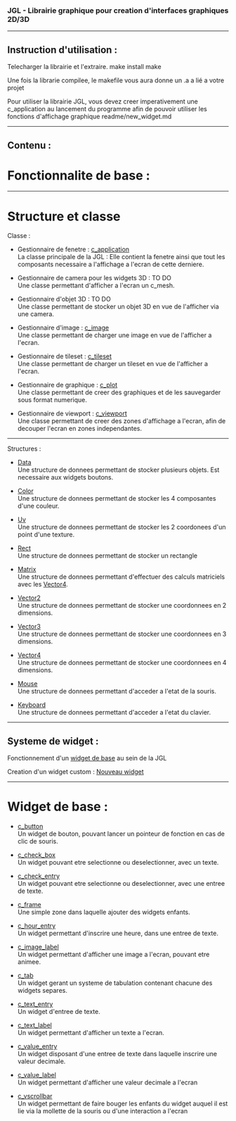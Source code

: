 ### JGL - Librairie graphique pour creation d'interfaces graphiques 2D/3D

***

## Instruction d'utilisation :
Telecharger la librairie et l'extraire.
make install
make

Une fois la librarie compilee, le makefile vous aura donne un .a a lié a votre projet

Pour utiliser la librairie JGL, vous devez creer imperativement une c_application au lancement du programme afin de pouvoir utiliser les fonctions d'affichage graphique
readme/new_widget.md

***

## Contenu :
# Fonctionnalite de base :

***

# Structure et classe

Classe :

- Gestionnaire de fenetre : [c_application](readme/application.md)  
	La classe principale de la JGL : Elle contient la fenetre ainsi que tout les composants necessaire a l'affichage a l'ecran de cette derniere.

- Gestionnaire de camera pour les widgets 3D : TO DO  
	Une classe permettant d'afficher a l'ecran un c_mesh.

- Gestionnaire d'objet 3D : TO DO  
	Une classe permettant de stocker un objet 3D en vue de l'afficher via une camera.

- Gestionnaire d'image : [c_image](readme/image.md)  
	Une classe permettant de charger une image en vue de l'afficher a l'ecran.

- Gestionnaire de tileset : [c_tileset](readme/tileset.md)  
	Une classe permettant de charger un tileset en vue de l'afficher a l'ecran.

- Gestionnaire de graphique : [c_plot](readme/plot.md)  
	Une classe permettant de creer des graphiques et de les sauvegarder sous format numerique.

- Gestionnaire de viewport : [c_viewport](readme/viewport.md)  
	Une classe permettant de creer des zones d'affichage a l'ecran, afin de decouper l'ecran en zones independantes.

***

Structures :

- [Data](readme/data.md)  
	Une structure de donnees permettant de stocker plusieurs objets. Est necessaire aux widgets boutons.

- [Color](readme/color.md)  
	Une structure de donnees permettant de stocker les 4 composantes d'une couleur.

- [Uv](readme/geometry.md)  
	Une structure de donnees permettant de stocker les 2 coordonees d'un point d'une texture.

- [Rect](readme/geometry.md)  
	Une structure de donnees permettant de stocker un rectangle

- [Matrix](readme/matrix.md)  
	Une structure de donnees permettant d'effectuer des calculs matriciels avec les [Vector4](readme/vector.md).

- [Vector2](readme/vector.md)  
	Une structure de donnees permettant de stocker une coordonnees en 2 dimensions.

- [Vector3](readme/vector.md)  
	Une structure de donnees permettant de stocker une coordonnees en 3 dimensions.

- [Vector4](readme/vector.md)  
	Une structure de donnees permettant de stocker une coordonnees en 4 dimensions.

- [Mouse](readme/event.md)  
	Une structure de donnees permettant d'acceder a l'etat de la souris.

- [Keyboard](readme/event.md)  
	Une structure de donnees permettant d'acceder a l'etat du clavier.

***

## Systeme de widget :
Fonctionnement d'un [widget de base](readme/base_widget.md) au sein de la JGL

Creation d'un widget custom : [Nouveau widget](readme/new_widget.md)

***

# Widget de base :
- [c_button](readme/button.mb)  
	Un widget de bouton, pouvant lancer un pointeur de fonction en cas de clic de souris.

- [c_check_box](readme/check_box.mb)  
	Un widget pouvant etre selectionne ou deselectionner, avec un texte.

- [c_check_entry](readme/check_entry.mb)  
	Un widget pouvant etre selectionne ou deselectionner, avec une entree de texte.

- [c_frame](readme/frame.mb)  
	Une simple zone dans laquelle ajouter des widgets enfants.

- [c_hour_entry](readme/hour_entry.mb)  
	Un widget permettant d'inscrire une heure, dans une entree de texte.

- [c_image_label](readme/image_label.mb)  
	Un widget permettant d'afficher une image a l'ecran, pouvant etre animee.

- [c_tab](readme/tab.mb)  
	Un widget gerant un systeme de tabulation contenant chacune des widgets separes.

- [c_text_entry](readme/text_entry.mb)  
	Un widget d'entree de texte.

- [c_text_label](readme/text_label.mb)  
	Un widget permettant d'afficher un texte a l'ecran.

- [c_value_entry](readme/value_entry.mb)  
	Un widget disposant d'une entree de texte dans laquelle inscrire une valeur decimale.

- [c_value_label](readme/value_label.mb)  
	Un widget permettant d'afficher une valeur decimale a l'ecran

- [c_vscrollbar](readme/scrollbar.mb)  
	Un widget permettant de faire bouger les enfants du widget auquel il est lie via la mollette de la souris ou d'une interaction a l'ecran
